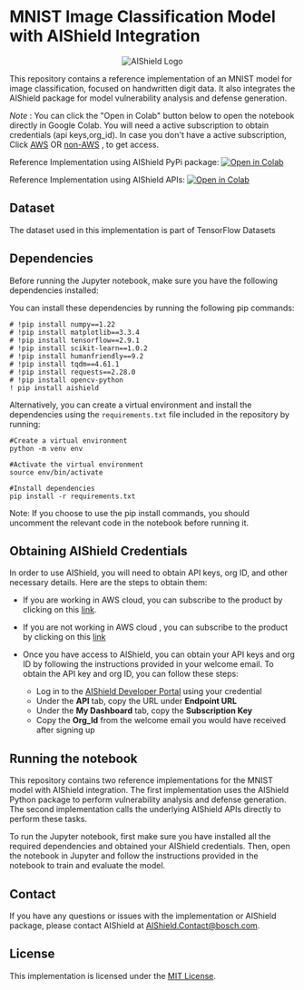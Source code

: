 
# MNIST Image Classification Model with AIShield Integration

<p align="center"> <img src="https://github.com/bosch-aisecurity-aishield/Reference-Implementations/blob/main/images/AIShield_logo.png" alt="AIShield Logo"> </p>

This repository contains a reference implementation of an MNIST model for image classification, focused on handwritten digit data. It also integrates the AIShield package for model vulnerability analysis and defense generation.

*Note* : You can click the "Open in Colab" button below to open the notebook directly in Google Colab. 
You will need a active subscription to obtain credentials (api keys,org_id). In case you don't have a active subscription, Click [AWS](https://aws.amazon.com/marketplace/pp/prodview-ppbwtiryaohti) OR [non-AWS](https://boschaishield.com/trial-request) , to get access.

Reference Implementation using AIShield PyPi package:
[![Open in Colab](https://colab.research.google.com/assets/colab-badge.svg)](https://colab.research.google.com/github/bosch-aisecurity-aishield/Reference-Implementations/blob/main/Product_Taskpair_wise/Image_Classification/Evasion/PyPi_Evasion_Reference_Implementation_MNIST.ipynb)

Reference Implementation using AIShield APIs:
[![Open in Colab](https://colab.research.google.com/assets/colab-badge.svg)](https://colab.research.google.com/github/bosch-aisecurity-aishield/Reference-Implementations/blob/main/Product_Taskpair_wise/Image_Classification/Evasion/Evasion_Reference_Implementation_MNIST.ipynb)

## Dataset

The dataset used in this implementation is part of TensorFlow Datasets

## Dependencies

Before running the Jupyter notebook, make sure you have the following dependencies installed:

You can install these dependencies by running the following pip commands:
```
# !pip install numpy==1.22
# !pip install matplotlib==3.3.4
# !pip install tensorflow==2.9.1
# !pip install scikit-learn==1.0.2
# !pip install humanfriendly==9.2
# !pip install tqdm==4.61.1
# !pip install requests==2.28.0
# !pip install opencv-python
! pip install aishield
```

Alternatively, you can create a virtual environment and install the dependencies using the `requirements.txt` file included in the repository by running:
```
#Create a virtual environment
python -m venv env

#Activate the virtual environment
source env/bin/activate

#Install dependencies
pip install -r requirements.txt
```
Note: If you choose to use the pip install commands, you should uncomment the relevant code in the notebook before running it.


## Obtaining AIShield Credentials

In order to use AIShield, you will need to obtain API keys, org ID, and other necessary details. Here are the steps to obtain them:

 -  If you are working in AWS cloud, you can subscribe to the product by clicking on this [link](https://aws.amazon.com/marketplace/pp/prodview-ppbwtiryaohti).
    
 -  If you are not working in AWS cloud , you can subscribe to the product by clicking on this [link](https://boschaishield.com/trial-request) 
    
 -  Once you have access to AIShield, you can obtain your API keys and org ID by following the instructions provided in your welcome email. To obtain the API key and org ID, you can follow these steps:
	 - Log in to the [AIShield Developer
   Portal](https://portal.aws.boschaishield.com/) using your credential
	 - Under the **API** tab, copy the URL under **Endpoint URL**
	 - Under the **My Dashboard** tab, copy the **Subscription Key**
	 - Copy the **Org_Id** from the welcome email you would have received after signing up

## Running the notebook
This repository contains two reference implementations for the MNIST model with AIShield integration. The first implementation uses the AIShield Python package to perform vulnerability analysis and defense generation. The second implementation calls the underlying AIShield APIs directly to perform these tasks.

To run the Jupyter notebook, first make sure you have installed all the required dependencies and obtained your AIShield credentials. Then, open the notebook in Jupyter and follow the instructions provided in the notebook to train and evaluate the model.

## Contact

If you have any questions or issues with the implementation or AIShield package, please contact AIShield at [AIShield.Contact@bosch.com](mailto:AIShield.Contact@bosch.com).

## License

This implementation is licensed under the [MIT License](https://github.com/bosch-aisecurity-aishield/Reference-Implementations/blob/main/LICENSE).

